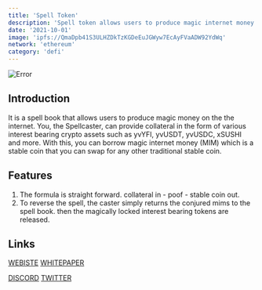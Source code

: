 ```yaml
---
title: 'Spell Token'
description: 'Spell token allows users to produce magic internet money'
date: '2021-10-01'
image: 'ipfs://QmaDpb41S3ULHZDkTzKGDeEuJGWyw7EcAyFVaADW92YdWq'
network: 'ethereum'
category: 'defi'
---
```


![Error](ipfs://QmRMAeEUa7vmJe47Cijwb9bTRHSDEohk3Uk7mAUTVjWMBW)

## Introduction
It is a spell book that allows users to produce magic money on the the internet. You, the Spellcaster, can provide collateral in the form of various interest bearing crypto assets such as yvYFI, yvUSDT, yvUSDC, xSUSHI and more. With this, you can borrow magic internet money (MIM) which is a stable coin that you can swap for any other traditional stable coin.


## Features
1. The formula is straight forward. collateral in - poof - stable coin out.
2. To reverse the spell, the caster simply returns the conjured mims to the spell book. then the magically locked interest bearing tokens are released.

## Links


[WEBISTE](https://abracadabra.money/)
[WHITEPAPER](https://docs.abracadabra.money/)

[DISCORD](https://discord.com/invite/mim)
[TWITTER](https://twitter.com/MIM_Spell)